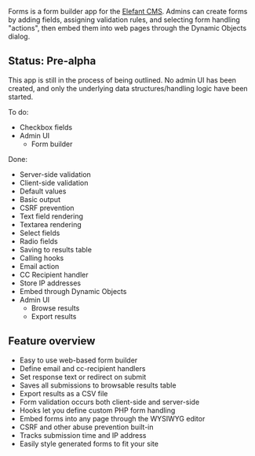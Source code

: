 Forms is a form builder app for the [Elefant CMS](http://www.elefantcms.com/).
Admins can create forms by adding fields, assigning validation rules, and
selecting form handling "actions", then embed them into web pages through
the Dynamic Objects dialog.

## Status: Pre-alpha

This app is still in the process of being outlined. No admin UI has been
created, and only the underlying data structures/handling logic have been
started.

To do:

* Checkbox fields
* Admin UI
  * Form builder

Done:

* Server-side validation
* Client-side validation
* Default values
* Basic output
* CSRF prevention
* Text field rendering
* Textarea rendering
* Select fields
* Radio fields
* Saving to results table
* Calling hooks
* Email action
* CC Recipient handler
* Store IP addresses
* Embed through Dynamic Objects
* Admin UI
  * Browse results
  * Export results

## Feature overview

* Easy to use web-based form builder
* Define email and cc-recipient handlers
* Set response text or redirect on submit
* Saves all submissions to browsable results table
* Export results as a CSV file
* Form validation occurs both client-side and server-side
* Hooks let you define custom PHP form handling
* Embed forms into any page through the WYSIWYG editor
* CSRF and other abuse prevention built-in
* Tracks submission time and IP address
* Easily style generated forms to fit your site
